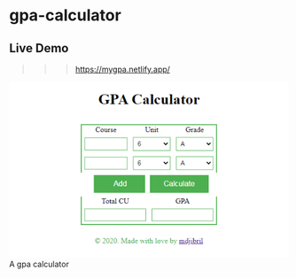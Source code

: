 # gpa-calculator

## Live Demo
>>> https://mygpa.netlify.app/

![Layout](./front.png)
A gpa calculator